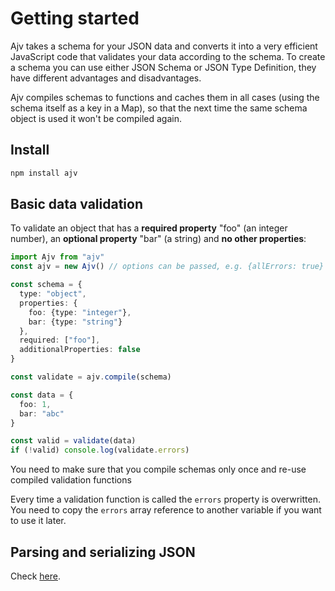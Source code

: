 # Getting started

Ajv takes a schema for your JSON data and converts it into a very efficient JavaScript code that validates your data according to the schema. To create a schema you can use either JSON Schema or JSON Type Definition, they have different advantages and disadvantages.

Ajv compiles schemas to functions and caches them in all cases (using the schema itself as a key in a Map), so that the next time the same schema object is used it won't be compiled again.

## Install

```sh
npm install ajv
```

## Basic data validation

To validate an object that has a **required property** "foo" (an integer number), an **optional property** "bar" (a string) and **no other properties**:

```ts
import Ajv from "ajv"
const ajv = new Ajv() // options can be passed, e.g. {allErrors: true}

const schema = {
  type: "object",
  properties: {
    foo: {type: "integer"},
    bar: {type: "string"}
  },
  required: ["foo"],
  additionalProperties: false
}

const validate = ajv.compile(schema)

const data = {
  foo: 1,
  bar: "abc"
}

const valid = validate(data)
if (!valid) console.log(validate.errors)
```

You need to make sure that you compile schemas only once and re-use compiled validation functions

Every time a validation function is called the `errors` property is overwritten. You need to copy the `errors` array reference to another variable if you want to use it later.


## Parsing and serializing JSON

Check [here](https://ajv.js.org/guide/getting-started.html#parsing-and-serializing-json).